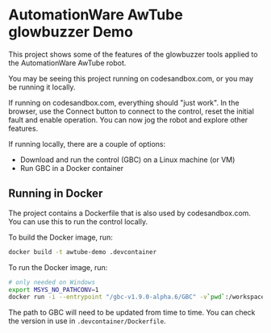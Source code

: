 # AutomationWare AwTube glowbuzzer Demo

This project shows some of the features of the glowbuzzer tools applied to the AutomationWare AwTube robot.

You may be seeing this project running on codesandbox.com, or you may be running it locally.

If running on codesandbox.com, everything should "just work". In the browser, use the Connect button to connect to the control,
reset the initial fault and enable operation. You can now jog the robot and explore other features.

If running locally, there are a couple of options:

- Download and run the control (GBC) on a Linux machine (or VM)
- Run GBC in a Docker container

## Running in Docker

The project contains a Dockerfile that is also used by codesandbox.com. You can use this to run the control locally.

To build the Docker image, run:

```bash
docker build -t awtube-demo .devcontainer
```

To run the Docker image, run:

```bash
# only needed on Windows
export MSYS_NO_PATHCONV=1
docker run -i --entrypoint "/gbc-v1.9.0-alpha.6/GBC" -v`pwd`:/workspace -p9001:9001 -t awtube-demo --codesandbox -t --config /workspace/.codesandbox/gbc_config.json
```

The path to GBC will need to be updated from time to time. You can check the version in use in `.devcontainer/Dockerfile`.
